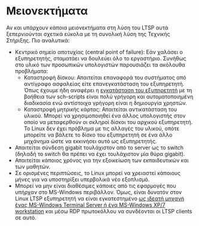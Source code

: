 # Μειονεκτήματα

Αν και υπάρχουν κάποια μειονεκτήματα στη λύση του LTSP αυτά
ξεπερνιούνται σχετικά εύκολα με τη συνολική λύση της
Τεχνικής Στήριξης. Πιο αναλυτικά:

  - Κεντρικό σημείο αποτυχίας (central point of failure): Εάν χαλάσει ο
    εξυπηρετητής, σταματάει να δουλεύει όλο το εργαστήριο. Συνήθως στο
    υλικό των προσωπικών υπολογιστών παρουσιάζει τα ακόλουθα
    προβλήματα:
      - Καταστροφή δίσκου: Απαιτείται επαναφορά του συστήματος από
        αντίγραφο ασφαλείας είτε επανεγκατάσταση του εξυπηρετητή.
        Όπως έχουμε ήδη αναφέρει η [εγκατάσταση του
        εξυπηρετητή](index.md#Οδηγίες_εγκατάστασης)
        με τη βοήθεια των sch-scripts είναι πολύ γρήγορη και
        αυτοματοποιημένη διαδικασία ενώ αντίστοιχα γρήγορη
        είναι η δημιουργία χρηστών.
      - Καταστροφή μητρικής κάρτας: Απαιτείται αντικατάσταση του υλικού.
        Μπορεί να χρησιμοποιηθεί ένα άλλος υπολογιστής στον οποίο να
        μεταφερθούν οι σκληροί δίσκοι του αρχικού εξυπηρετητή. Το
        Linux δεν έχει πρόβλημα με τις αλλαγές του υλικού, οπότε
        μπορείτε να βάλετε το δίσκο του εξυπηρετητή σε ένα άλλο
        μηχάνημα ώστε να εκκινήσει αυτό ως εξυπηρετητής.
  - Απαιτείται σύνδεση gigabit τουλάχιστον από το server ως το switch
    (δηλαδή το switch θα πρέπει να έχει τουλάχιστον μία θύρα gigabit).
  - Απαιτείται κάποιος χρόνος για την εξοικείωση των εκπαιδευτικών και
    των μαθητών.
  - Σε ορισμένες περιπτώσεις, το Linux μπορεί να χρειαστεί κάποιους
    μήνες για να υποστηρίξει υπερβολικά νέο εξοπλισμό.
  - Μπορεί να μην είναι διαθέσιμες κάποιες από τις εφαρμογές που υπήρχαν
    στο MS-Windows περιβάλλον. Όμως, είναι δυνατόν στον Linux LTSP
    εξυπηρετητή να είναι εγκατεστημένο [ως ιδεατή μηχανή ένας
    MS-Windows Terminal Server ή ένα MS-Windows XP/7
    workstation](../Προχωρημένα/Windows.md) και μέσω RDP
    πρωτοκόλλου να συνδέονται οι LTSP clients σε αυτό.
